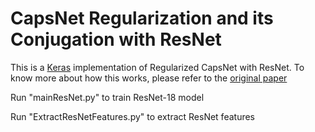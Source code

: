 # CapsNet Regularization and its Conjugation with ResNet
This is a [Keras](https://keras.io/) implementation of Regularized CapsNet with ResNet.
To know more about how this works, please refer to the [original paper](https://www.sciencedirect.com/science/article/abs/pii/S0031320321000388)


Run "mainResNet.py" to train ResNet-18 model 


Run "ExtractResNetFeatures.py" to extract ResNet features

